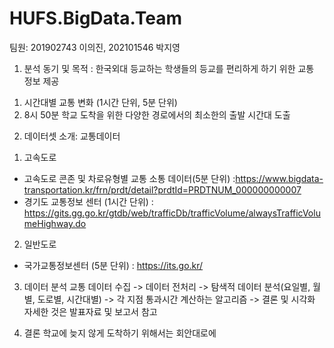 # HUFS.BigData.Team

팀원: 201902743 이의진, 202101546 박지영

1. 분석 동기 및 목적
: 한국외대 등교하는 학생들의 등교를 편리하게 하기 위한 교통 정보 제공

  1) 시간대별 교통 변화    (1시간 단위, 5분 단위)
  2) 8시 50분 학교 도착을 위한 다양한 경로에서의 최소한의 출발 시간대 도출

2. 데이터셋 소개: 교통데이터 
  1) 고속도로
  - 고속도로 콘존 및 차로유형별 교통 소통 데이터(5분 단위) :https://www.bigdata-transportation.kr/frn/prdt/detail?prdtId=PRDTNUM_000000000007
  - 경기도 교통정보 센터 (1시간 단위) : https://gits.gg.go.kr/gtdb/web/trafficDb/trafficVolume/alwaysTrafficVolumeHighway.do
  
  2) 일반도로
  - 국가교통정보센터 (5분 단위) : https://its.go.kr/


3. 데이터 분석
교통 데이터 수집 -> 데이터 전처리 -> 탐색적 데이터 분석(요일별, 월별, 도로별, 시간대별) -> 각 지점 통과시간 계산하는 알고리즘 -> 결론 및 시각화
자세한 것은 발표자료 및 보고서 참고

4. 결론
학교에 늦지 않게 도착하기 위해서는 회안대로에 
